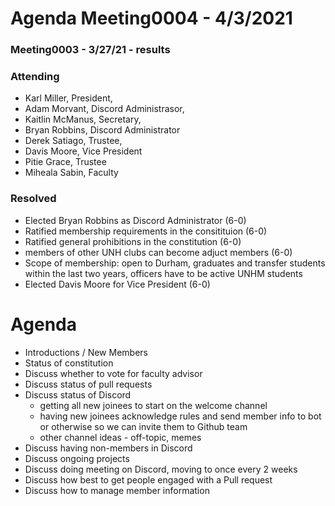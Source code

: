 # Agenda Meeting0004 - 4/3/2021


### Meeting0003 - 3/27/21 - results

### Attending 
- Karl Miller, President, 
- Adam Morvant, Discord Administrasor, 
- Kaitlin McManus, Secretary, 
- Bryan Robbins, Discord Administrator
- Derek Satiago, Trustee, 
- Davis Moore, Vice President
- Pitie Grace, Trustee
- Miheala Sabin, Faculty

### Resolved 

- Elected Bryan Robbins as Discord Administrator (6-0)
- Ratified membership requirements in the consitituion (6-0)
- Ratified general prohibitions in the constitution (6-0)
- members of other UNH clubs can become adjuct members (6-0)
- Scope of membership: open to Durham, graduates and transfer students within the last two years, officers have to be active UNHM students 
- Elected Davis Moore for Vice President (6-0)

# Agenda

- Introductions / New Members
- Status of constitution
- Discuss whether to vote for faculty advisor
- Discuss status of pull requests
- Discuss status of Discord
  - getting all new joinees to start on the welcome channel
  - having new joinees acknowledge rules and send member info to bot or otherwise so we can invite them to Github team
  - other channel ideas - off-topic, memes
- Discuss having non-members in Discord
- Discuss ongoing projects
- Discuss doing meeting on Discord, moving to once every 2 weeks
- Discuss how best to get people engaged with a Pull request
- Discuss how to manage member information

